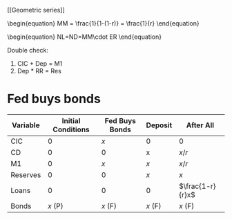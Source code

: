 [[Geometric series]]

\begin{equation}
MM = \frac{1}{1-(1-r)} = \frac{1}{r}
\end{equation}

\begin{equation}
NL=ND=MM\cdot ER
\end{equation}

Double check:

1. CIC + Dep = M1
2. Dep * RR = Res

# Fed buys bonds

|Variable|Initial Conditions|Fed Buys Bonds|Deposit|After All|
|--------|------------------|---------------|------|-------|
|CIC|0|$x$|0|0|
|CD|0|0|x|$x/r$|
|M1|0|$x$|$x$|$x/r$|
|Reserves|0|0|$x$|$x$|
|Loans|0|0|0|$\frac{1-r}{r}x$
|Bonds|$x$ (P)|$x$ (F)| $x$ (F) | $x$ (F)|